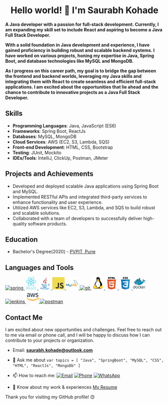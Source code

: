 
<h1  align="center">
  <b>Hello world! 👋 I'm Saurabh Kohade</b>
</h1>

<b> A Java developer with a passion for full-stack development. Currently, I am expanding my skill set to include React and aspiring to become a Java Full Stack Developer.
  
With a solid foundation in Java development and experience, I have gained proficiency in building robust and scalable backend systems. I have worked on various projects, honing my expertise in Java, Spring Boot, and database technologies like MySQL and MongoDB.

As I progress on this career path, my goal is to bridge the gap between the frontend and backend worlds, leveraging my Java skills and integrating them with React to create seamless and efficient full-stack applications. I am excited about the opportunities that lie ahead and the chance to contribute to innovative projects as a Java Full Stack Developer.


</b>

## Skills

- **Programming Languages**: Java, JavaScript (ES6)
- **Frameworks**: Spring Boot, ReactJs
- **Databases**: MySQL, MongoDB
- **Cloud Services**: AWS (EC2, S3, Lambda, SQS)
- **Front-end Development**: HTML, CSS, Bootstrap
- **Testing**: JUnit, Mockito
- **IDEs/Tools**: IntelliJ, ClickUp, Postman, JMeter

## Projects and Achievements

- Developed and deployed scalable Java applications using Spring Boot and MySQL.
- Implemented RESTful APIs and integrated third-party services to enhance functionality and user experience.
- Utilized AWS services like EC2, S3, Lambda, and SQS to build robust and scalable solutions.
- Collaborated with a team of developers to successfully deliver high-quality software products.

## Education

- Bachelor's Degree(2020) - [PVPIT, Pune](https://pvpittssm.edu.in/)

## Languages and Tools
<p align="left">
  <a href="https://spring.io/" target="_blank"> <img src="https://www.vectorlogo.zone/logos/springio/springio-icon.svg" alt="spring" width="40" height="40"/> </a>
  <a href="https://reactjs.org/" target="_blank"> <img src="https://raw.githubusercontent.com/devicons/devicon/master/icons/react/react-original-wordmark.svg" alt="react" width="40" height="40"/> </a>
  <a href="https://www.java.com" target="_blank"> <img src="https://raw.githubusercontent.com/devicons/devicon/master/icons/java/java-original.svg" alt="java" width="40" height="40"/> </a> <a href="https://developer.mozilla.org/en-US/docs/Web/JavaScript" target="_blank"> <img src="https://raw.githubusercontent.com/devicons/devicon/master/icons/javascript/javascript-original.svg" alt="javascript" width="40" height="40"/> </a> <a href="https://www.mysql.com/" target="_blank"> <img src="https://raw.githubusercontent.com/devicons/devicon/master/icons/mysql/mysql-original-wordmark.svg" alt="mysql" width="40" height="40"/> </a><a href="https://git-scm.com/" target="_blank"> <img src="https://www.vectorlogo.zone/logos/git-scm/git-scm-icon.svg" alt="git" width="40" height="40"/> </a> <a href="https://www.linux.org/" target="_blank"> <img src="https://raw.githubusercontent.com/devicons/devicon/master/icons/linux/linux-original.svg" alt="linux" width="40" height="40"/> </a>  <a href="https://www.w3.org/html/" target="_blank"> <img src="https://raw.githubusercontent.com/devicons/devicon/master/icons/html5/html5-original-wordmark.svg" alt="html5" width="40" height="40"/> </a><a href="https://www.w3schools.com/css/" target="_blank" rel="noreferrer"> <img src="https://raw.githubusercontent.com/devicons/devicon/master/icons/css3/css3-original-wordmark.svg" alt="css3" width="40" height="40"/> </a> <a href="https://www.docker.com/" target="_blank" rel="noreferrer"> <img src="https://raw.githubusercontent.com/devicons/devicon/master/icons/docker/docker-original-wordmark.svg" alt="docker" width="40" height="40"/><a href="https://www.jenkins.io" target="_blank" rel="noreferrer"> <img src="https://www.vectorlogo.zone/logos/jenkins/jenkins-icon.svg" alt="jenkins" width="40" height="40"/> </a> <a href="https://aws.amazon.com" target="_blank" rel="noreferrer"> <img src="https://raw.githubusercontent.com/devicons/devicon/master/icons/amazonwebservices/amazonwebservices-original-wordmark.svg" alt="aws" width="40" height="40"/> </a> <a href="https://postman.com" target="_blank" rel="noreferrer"> <img src="https://www.vectorlogo.zone/logos/getpostman/getpostman-icon.svg" alt="postman" width="40" height="40"/> </a>
</p>

## Contact Me

I am excited about new opportunities and challenges. Feel free to reach out to me via email or phone call, and I will be happy to discuss how I can contribute to your projects or organization.

- Email: **saurabh.kohade@outlook.com**

- 💬 Ask me about ``` var topics = [ "Java", "SpringBoot", "MySQL", "CSS", "HTML", "ReactJs", "MongoDb" ] ```
- 📫 How to reach me: [![Email](https://img.shields.io/badge/Email-Contact-red)](mailto:saurabh.kohade@outlook.com) 
[![Phone](https://img.shields.io/badge/Phone-Call-green)](tel:+917030479668) [![WhatsApp](https://img.shields.io/badge/WhatsApp-Chat-brightgreen)](https://wa.me/917030479668)
- 📄 Know about my work & experiences [My Resume](https://www.canva.com/)


Thank you for visiting my GitHub profile! 😊
